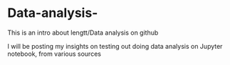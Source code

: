 # Data-analysis-
This is an intro about lengtt/Data analysis on github

I will be posting my insights on testing out doing data analysis on Jupyter notebook, from various sources

